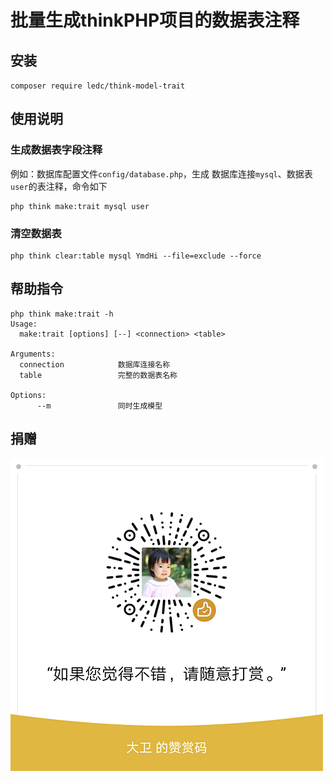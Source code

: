 # 批量生成thinkPHP项目的数据表注释

## 安装

`composer require ledc/think-model-trait`

## 使用说明

### 生成数据表字段注释

例如：数据库配置文件`config/database.php`，生成 数据库连接`mysql`、数据表`user`的表注释，命令如下

```shell
php think make:trait mysql user
```

### 清空数据表

```shell
php think clear:table mysql YmdHi --file=exclude --force
```

## 帮助指令
```shell
php think make:trait -h
Usage:
  make:trait [options] [--] <connection> <table>

Arguments:
  connection            数据库连接名称
  table                 完整的数据表名称

Options:
      --m               同时生成模型
```

## 捐赠

![reward](reward.png)